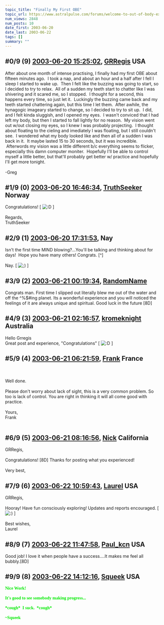 ```yaml
---
topic_title: "Finally My First OBE"
topic_url: https://www.astralpulse.com/forums/welcome-to-out-of-body-experiences!/finally-my-first-obe
num_views: 2848
num_posts: 10
date_first: 2003-06-20
date_last: 2003-06-22
tags: []
summary: ""
---
```


## \#0/9 (9) [2003-06-20 15:25:02](https://www.astralpulse.com/forums/index.php?msg=120825), [GRRegis](https://www.astralpulse.com/forums/profile/?u=2318) USA ##
<section>
After about one month of intense practising, I finally had my first OBE about fifteen minutes ago.  I took a nap, and about an hour and a half after I fell I sleep I started to wake up.  Then I felt like the buzzing was going to start, so I decided to try to relax.  All of a sudden my teeth start to chatter like I was shivering and it scared me, so I stopped.  I thought for a second, this happens every time, so just let it.  Luckingly the buzzing came back and my teeth started chattering again, but this time I let them.  After awhile, the hynagogic imageary started to change, so I decided to try to sit up.  I did, and I felt kinda sluggish, and I opened my eyes.  I wasn't conviced that I had left my body, but then I started to fall lightly for no reason.  My vision went out w/out closing my eyes, so I knew I was probably projecting.  I thought about floating to the cieling and imediately I was floating, but I still couldn't see.  I wondered what my body looked like and then all of a sudden I was back in it.  It maybe lasted 15 to 30 seconds, but it was incredible.  Afterwords my vision was a little different b/c everything seems to flicker, especially this damn computer moniter.  Hopefully I'll be able to control myself a little better, but that'll probably get better w/ practice and hopefully I'll get more tonight.
<br>
<br>
-Greg
</section>

## \#1/9 (0) [2003-06-20 16:46:34](https://www.astralpulse.com/forums/index.php?msg=35547), [TruthSeeker](https://www.astralpulse.com/forums/profile/?u=2191) Norway ##
<section>
Congratulations! [
<img alt=":D" class="smiley" src="https://www.astralpulse.com/forums/Smileys/fugue/cheesy.png" title="Cheesy"/>
]
<br>
<br>
Regards,
<br>
TruthSeeker
</section>

## \#2/9 (1) [2003-06-20 17:31:53](https://www.astralpulse.com/forums/index.php?msg=35556), Nay  ##
<section>
Isn't the first time MIND blowing?...You'll be talking and thinking about for days!  Hope you have many others! Congrats. [^]
<br>
<br>
Nay. [
<img alt=";)" class="smiley" src="https://www.astralpulse.com/forums/Smileys/fugue/wink.png" title="Wink"/>
]
</section>

## \#3/9 (2) [2003-06-21 00:19:34](https://www.astralpulse.com/forums/index.php?msg=35620), [RandomName](https://www.astralpulse.com/forums/profile/?u=182)  ##
<section>
Congrats man. First time I slipped out literally blew me out of the water and off the ^%$#ing planet. Its a wonderful experience and you will noticed the feelings of it are always unique and spiritual. Good luck in the future [8D]
</section>

## \#4/9 (3) [2003-06-21 02:16:57](https://www.astralpulse.com/forums/index.php?msg=35636), [kromeknight](https://www.astralpulse.com/forums/profile/?u=2039) Australia ##
<section>
Hello Grregis
<br>
Great post and experience, "Congratulations" [
<img alt=":D" class="smiley" src="https://www.astralpulse.com/forums/Smileys/fugue/cheesy.png" title="Cheesy"/>
]
<br>
</section>

## \#5/9 (4) [2003-06-21 06:21:59](https://www.astralpulse.com/forums/index.php?msg=35658), [Frank](https://www.astralpulse.com/forums/profile/?u=359) France ##
<section>
<br>
<br>
Well done.
<br>
<br>
Please don't worry about lack of sight, this is a very common problem. So too is lack of control. You are right in thinking it will all come good with practice.
<br>
<br>
Yours,
<br>
Frank
<br>
<br>
</section>

## \#6/9 (5) [2003-06-21 08:16:56](https://www.astralpulse.com/forums/index.php?msg=35673), [Nick](https://www.astralpulse.com/forums/profile/?u=2080) California ##
<section>
GRRegis,
<br>
<br>
Congratulations! [8D] Thanks for posting what you experienced!
<br>
<br>
Very best,
</section>

## \#7/9 (6) [2003-06-22 10:59:43](https://www.astralpulse.com/forums/index.php?msg=35852), [Laurel](https://www.astralpulse.com/forums/profile/?u=2573) USA ##
<section>
GRRegis,
<br>
<br>
Hooray! Have fun consciously exploring! Updates and reports encouraged. [
<img alt=":)" class="smiley" src="https://www.astralpulse.com/forums/Smileys/fugue/smiley.png" title="Smiley"/>
]
<br>
<br>
Best wishes,
<br>
Laurel
<br>
</section>

## \#8/9 (7) [2003-06-22 11:47:58](https://www.astralpulse.com/forums/index.php?msg=35859), [Paul_kcn](https://www.astralpulse.com/forums/profile/?u=2591) USA ##
<section>
Good job! I love it when people have a success....It makes me feel all bubbly.[8D]
</section>

## \#9/9 (8) [2003-06-22 14:12:16](https://www.astralpulse.com/forums/index.php?msg=35872), [Squeek](https://www.astralpulse.com/forums/profile/?u=1578) USA ##
<section>
<b>
 <font color='"teal"'>
  <font face='"Comic' ms&quot;="" sans="">
   Nice Work!
   <br>
   <br>
   It's good to see somebody making progress...
   <br>
   <br>
   *cough*  I suck.  *cough*
   <br>
   <br>
   ~Squeek
  </font>
 </font>
</b>
</section>